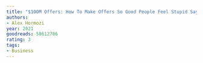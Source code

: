 ```yaml
---
title: "$100M Offers: How To Make Offers So Good People Feel Stupid Saying No"
authors:
- Alex Hormozi
year: 2021
goodreads: 58612786
rating: 3
tags:
- Business
---
```


